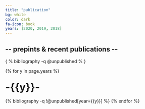 ```yaml
---
title: "publication"
bg: white
color: dark
fa-icon: book
years: [2020, 2019, 2018]
---
```


<!-- <p>
<a href="https://scholar.google.com/citations?user=SkBxudIAAAAJ&hl=en&authuser=1">
  <i  class="ai ai-google-scholar fa-1x"> </i>
   Google Scholar
</a>
</p> -->
##  -- prepints & recent publications --

{ % bibliography -q @unpublished % }

{% for y in page.years %}
  <h3 class="year"><font size="+3">-{{y}}-</font></h3>
  {% bibliography -q !@unpublished[year={{y}}] %}
{% endfor %}
